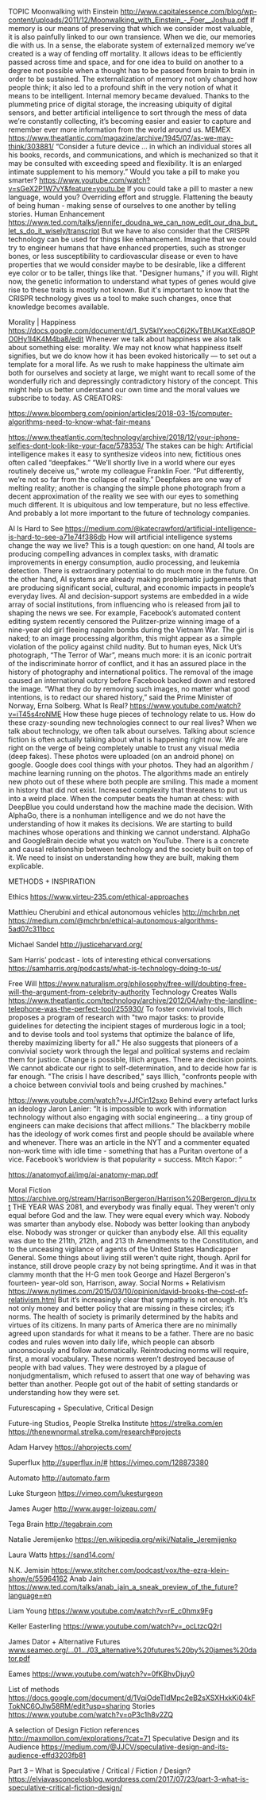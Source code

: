 TOPIC
Moonwalking with Einstein
http://www.capitalessence.com/blog/wp-content/uploads/2011/12/Moonwalking_with_Einstein_-_Foer__Joshua.pdf
If memory is our means of preserving that which we consider most valuable, it is also painfully linked to our own transience. When we die, our memories die with us. In a sense, the elaborate system of externalized memory we’ve created is a way of fending off mortality. It allows ideas to be efficiently passed across time and space, and for one idea to build on another to a degree not possible when a thought has to be passed from brain to brain in order to be sustained. The externalization of memory not only changed how people think; it also led to a profound shift in the very notion of what it means to be intelligent. Internal memory became devalued. Thanks to the plummeting price of digital storage, the increasing ubiquity of digital sensors, and better artificial intelligence to sort through the mess of data we’re constantly collecting, it’s becoming easier and easier to capture and remember ever more information from the world around us.
MEMEX
https://www.theatlantic.com/magazine/archive/1945/07/as-we-may-think/303881/
“Consider a future device …  in which an individual stores all his books, records, and communications, and which is mechanized so that it may be consulted with exceeding speed and flexibility. It is an enlarged intimate supplement to his memory.”
Would you take a pill to make you smarter?
https://www.youtube.com/watch?v=sGeX2P1W7vY&feature=youtu.be
If you could take a pill to master a new language, would you? 
Overriding effort and struggle. Flattening the beauty of being human - making sense of ourselves to one another by telling stories.
Human Enhancement
https://www.ted.com/talks/jennifer_doudna_we_can_now_edit_our_dna_but_let_s_do_it_wisely/transcript
But we have to also consider that the CRISPR technology can be used for things like enhancement. Imagine that we could try to engineer humans that have enhanced properties, such as stronger bones, or less susceptibility to cardiovascular disease or even to have properties that we would consider maybe to be desirable, like a different eye color or to be taller, things like that. "Designer humans," if you will. Right now, the genetic information to understand what types of genes would give rise to these traits is mostly not known. But it's important to know that the CRISPR technology gives us a tool to make such changes, once that knowledge becomes available.

Morality | Happiness
https://docs.google.com/document/d/1_SVSklYxeoC6j2KvTBhUKatXEd8OPO0Hy1I4K4M4ba8/edit
Whenever we talk about happiness we also talk about something else: morality. We may not know what happiness itself signifies, but we do know how it has been evoked historically — to set out a template for a moral life. As we rush to make happiness the ultimate aim both for ourselves and society at large, we might want to recall some of the wonderfully rich and depressingly contradictory history of the concept. This might help us better understand our own time and the moral values we subscribe to today.
AS CREATORS:

https://www.bloomberg.com/opinion/articles/2018-03-15/computer-algorithms-need-to-know-what-fair-means

https://www.theatlantic.com/technology/archive/2018/12/your-iphone-selfies-dont-look-like-your-face/578353/
The stakes can be high: Artificial intelligence makes it easy to synthesize videos into new, fictitious ones often called “deepfakes.” “We’ll shortly live in a world where our eyes routinely deceive us,” wrote my colleague Franklin Foer. “Put differently, we’re not so far from the collapse of reality.” Deepfakes are one way of melting reality; another is changing the simple phone photograph from a decent approximation of the reality we see with our eyes to something much different. It is ubiquitous and low temperature, but no less effective. And probably a lot more important to the future of technology companies.

AI Is Hard to See
https://medium.com/@katecrawford/artificial-intelligence-is-hard-to-see-a71e74f386db
How will artificial intelligence systems change the way we live? This is a tough question: on one hand, AI tools are producing compelling advances in complex tasks, with dramatic improvements in energy consumption, audio processing, and leukemia detection. There is extraordinary potential to do much more in the future. On the other hand, AI systems are already making problematic judgements that are producing significant social, cultural, and economic impacts in people’s everyday lives.
AI and decision-support systems are embedded in a wide array of social institutions, from influencing who is released from jail to shaping the news we see. For example, Facebook’s automated content editing system recently censored the Pulitzer-prize winning image of a nine-year old girl fleeing napalm bombs during the Vietnam War. The girl is naked; to an image processing algorithm, this might appear as a simple violation of the policy against child nudity. But to human eyes, Nick Ut’s photograph, “The Terror of War”, means much more: it is an iconic portrait of the indiscriminate horror of conflict, and it has an assured place in the history of photography and international politics. The removal of the image caused an international outcry before Facebook backed down and restored the image. “What they do by removing such images, no matter what good intentions, is to redact our shared history,” said the Prime Minister of Norway, Erna Solberg.
What Is Real?
https://www.youtube.com/watch?v=iT45s4roNME
How these huge pieces of technology relate to us. How do these crazy-sounding new technologies connect to our real lives? 
When we talk about technology, we often talk about ourselves. Talking about science fiction is often actually talking about what is happening right now. We are right on the verge of being completely unable to trust any visual media (deep fakes). These photos were uploaded (on an android phone) on google. Google does cool things with your photos. They had an algorithm / machine learning running on the photos. The algorithms made an entirely new photo out of these where both people are smiling. This made a moment in history that did not exist. Increased complexity that threatens to put us into a weird place. When the computer beats the human at chess: with DeepBlue you could understand how the machine made the decision. With AlphaGo, there is a nonhuman intelligence and we do not have the understanding of how it makes its decisions. We are starting to build machines whose operations and thinking we cannot understand. AlphaGo and GoogleBrain decide what you watch on YouTube. 
There is a concrete and causal relationship between technology and the society built on top of it. We need to insist on understanding how they are built, making them explicable. 




METHODS + INSPIRATION
 
Ethics
https://www.virteu-235.com/ethical-approaches
 
Matthieu Cherubini and ethical autonomous vehicles
http://mchrbn.net
https://medium.com/@mchrbn/ethical-autonomous-algorithms-5ad07c311bcc
 
Michael Sandel
http://justiceharvard.org/

Sam Harris’ podcast - lots of interesting ethical conversations
https://samharris.org/podcasts/what-is-technology-doing-to-us/

Free Will
https://www.naturalism.org/philosophy/free-will/doubting-free-will-the-argument-from-celebrity-authority
Technology Creates Walls
https://www.theatlantic.com/technology/archive/2012/04/why-the-landline-telephone-was-the-perfect-tool/255930/
To foster convivial tools, Illich proposes a program of research with "two major tasks: to provide guidelines for detecting the incipient stages of murderous logic in a tool; and to devise tools and tool systems that optimize the balance of life, thereby maximizing liberty for all." He also suggests that pioneers of a convivial society work through the legal and political systems and reclaim them for justice. Change is possible, Illich argues. There are decision points. We cannot abdicate our right to self-determination, and to decide how far is far enough. "The crisis I have described," says Illich, "confronts people with a choice between convivial tools and being crushed by machines."

https://www.youtube.com/watch?v=JJfCin12sxo
Behind every artefact lurks an ideology
Jaron Lanier: “It is impossible to work with information technology without also engaging with social engineering… a tiny group of engineers can make decisions that affect millions.”
The blackberry mobile has the ideology of work comes first and people should be available where and whenever. There was an article in the NYT and a commenter equated non-work time with idle time - something that has a Puritan overtone of a vice. 
Facebook’s worldview is that popularity = success.
Mitch Kapor: “

https://anatomyof.ai/img/ai-anatomy-map.pdf

Moral Fiction
https://archive.org/stream/HarrisonBergeron/Harrison%20Bergeron_djvu.txt
THE YEAR WAS 2081, and everybody was finally equal. They weren't only equal before God and the law. They were equal every which way. Nobody was smarter than anybody else. Nobody was better looking than anybody else. Nobody was stronger or quicker than anybody else. All this equality was due to the 211th, 212th, and 213 th Amendments to the Constitution, and to the unceasing vigilance of agents of the United States Handicapper General. Some things about living still weren't quite right, though. April for instance, still drove people crazy by not being springtime. And it was in that clammy month that the H-G men took George and Hazel Bergeron's fourteen- year-old son, Harrison, away.
Social Norms + Relativism
https://www.nytimes.com/2015/03/10/opinion/david-brooks-the-cost-of-relativism.html
But it’s increasingly clear that sympathy is not enough. It’s not only money and better policy that are missing in these circles; it’s norms. The health of society is primarily determined by the habits and virtues of its citizens. In many parts of America there are no minimally agreed upon standards for what it means to be a father. There are no basic codes and rules woven into daily life, which people can absorb unconsciously and follow automatically. Reintroducing norms will require, first, a moral vocabulary. These norms weren’t destroyed because of people with bad values. They were destroyed by a plague of nonjudgmentalism, which refused to assert that one way of behaving was better than another. People got out of the habit of setting standards or understanding how they were set.
 
Futurescaping + Speculative, Critical Design

Future-ing Studios, People
Strelka Institute
https://strelka.com/en
https://thenewnormal.strelka.com/research#projects

Adam Harvey
https://ahprojects.com/

Superflux
http://superflux.in/#
https://vimeo.com/128873380

Automato
http://automato.farm

Luke Sturgeon
https://vimeo.com/lukesturgeon

James Auger
http://www.auger-loizeau.com/

Tega Brain
http://tegabrain.com

Natalie Jeremijenko
https://en.wikipedia.org/wiki/Natalie_Jeremijenko

Laura Watts
https://sand14.com/

N.K. Jemisin
https://www.stitcher.com/podcast/vox/the-ezra-klein-show/e/55964162
Anab Jain
https://www.ted.com/talks/anab_jain_a_sneak_preview_of_the_future?language=en

Liam Young
https://www.youtube.com/watch?v=rE_c0hmx9Fg

Keller Easterling
https://www.youtube.com/watch?v=_ocLtzcQ2rI

James Dator + Alternative Futures
www.seameo.org/...01.../03_alternative%20futures%20by%20james%20dator.pdf

Eames
https://www.youtube.com/watch?v=0fKBhvDjuy0

List of methods
https://docs.google.com/document/d/1VqiOdeTldMpc2eB2sXSXHxkKi04kFTokNC6OJlw58RM/edit?usp=sharing
Stories
https://www.youtube.com/watch?v=oP3c1h8v2ZQ

A selection of Design Fiction references
http://maxmollon.com/explorations/?cat=71
Speculative Design and its Audience
https://medium.com/@JJCV/speculative-design-and-its-audience-effd3203fb81

Part 3 – What is Speculative / Critical / Fiction / Design?
https://elviavasconcelosblog.wordpress.com/2017/07/23/part-3-what-is-speculative-critical-fiction-design/
